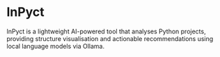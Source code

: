 # InPyct
InPyct is a lightweight AI-powered tool that analyses Python projects, providing structure visualisation and actionable recommendations using local language models via Ollama.
